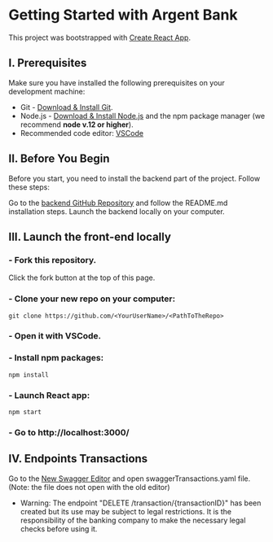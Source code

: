 # Getting Started with Argent Bank

This project was bootstrapped with [Create React App](https://github.com/facebook/create-react-app).

##  I. Prerequisites
Make sure you have installed the following prerequisites on your development machine:

* Git - [Download & Install Git](https://git-scm.com/downloads).
* Node.js - [Download & Install Node.js](https://nodejs.org/en/download/) and the npm package manager (we recommend **node v.12 or higher**).
* Recommended code editor: [VSCode](https://code.visualstudio.com/)

## II. Before You Begin
Before you start, you need to install the backend part of the project. Follow these steps:

Go to the [backend GitHub Repository](https://github.com/OpenClassrooms-Student-Center/Project-10-Bank-API) and follow the README.md installation steps.
Launch the backend locally on your computer.

## III. Launch the front-end locally

### - Fork this repository.
Click the fork button at the top of this page.

### - Clone your new repo on your computer:
```
git clone https://github.com/<YourUserName>/<PathToTheRepo>
```

### - Open it with VSCode.

### - Install npm packages:
```
npm install
```

### - Launch React app:
```
npm start
```

### - Go to http://localhost:3000/


## IV. Endpoints Transactions

Go to the [New Swagger Editor](https://editor-next.swagger.io/) and open swaggerTransactions.yaml file.
(Note: the file does not open with the old editor)

* Warning: The endpoint "DELETE /transaction/{transactionID}" has been created but its use may be subject to legal restrictions. It is the responsibility of the banking company to make the necessary legal checks before using it.